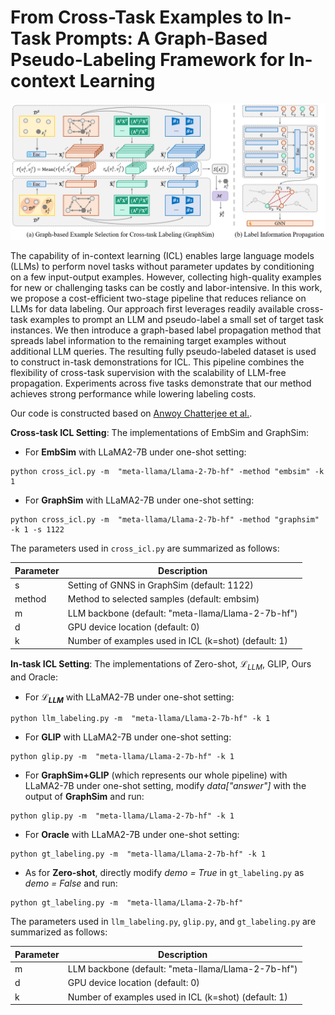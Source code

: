 # From Cross-Task Examples to In-Task Prompts: A Graph-Based Pseudo-Labeling Framework for In-context Learning

![image](framework.png)

The capability of in-context learning (ICL) enables large language models (LLMs) to perform novel tasks without parameter updates by conditioning on a few input-output examples. However, collecting high-quality examples for new or challenging tasks can be costly and labor-intensive. In this work, we propose a cost-efficient two-stage pipeline that reduces reliance on LLMs for data labeling. Our approach first leverages readily available cross-task examples to prompt an LLM and pseudo-label a small set of target task instances. We then introduce a graph-based label propagation method that spreads label information to the remaining target examples without additional LLM queries. The resulting fully pseudo-labeled dataset is used to construct in-task demonstrations for ICL. This pipeline combines the flexibility of cross-task supervision with the scalability of LLM-free propagation. Experiments across five tasks demonstrate that our method achieves strong performance while lowering labeling costs.

Our code is constructed based on [Anwoy Chatterjee et al.](https://github.com/C-anwoy/Cross-Task-ICL).


**Cross-task ICL Setting**: The implementations of EmbSim and GraphSim:

- For **EmbSim** with LLaMA2-7B under one-shot setting:
```
python cross_icl.py -m  "meta-llama/Llama-2-7b-hf" -method "embsim" -k 1 
```
- For **GraphSim** with LLaMA2-7B under one-shot setting:
```
python cross_icl.py -m  "meta-llama/Llama-2-7b-hf" -method "graphsim" -k 1 -s 1122
```

The parameters used in `cross_icl.py` are summarized as follows:

| Parameter | Description                                          |
|-----------|------------------------------------------------------|
| s         | Setting of GNNS in GraphSim (default: 1122)          |
| method    | Method to selected samples (default: embsim)         |
| m         | LLM backbone (default: "meta-llama/Llama-2-7b-hf")   |
| d         | GPU device location (default: 0)                     |
| k         | Number of examples used in ICL (k=shot) (default: 1) |



**In-task ICL Setting**: The implementations of Zero-shot, $\mathcal{L}_{LLM}$, GLIP, Ours and Oracle:

- For **$\mathcal{L}_{LLM}$** with LLaMA2-7B under one-shot setting:
```
python llm_labeling.py -m  "meta-llama/Llama-2-7b-hf" -k 1 
```
- For **GLIP** with LLaMA2-7B under one-shot setting:
```
python glip.py -m  "meta-llama/Llama-2-7b-hf" -k 1 
```
- For **GraphSim+GLIP** (which represents our whole pipeline) with LLaMA2-7B under one-shot setting, modify _data["answer"]_ with the output of **GraphSim** and run:
```
python glip.py -m  "meta-llama/Llama-2-7b-hf" -k 1 
```
- For **Oracle** with LLaMA2-7B under one-shot setting:
```
python gt_labeling.py -m  "meta-llama/Llama-2-7b-hf" -k 1 
```
- As for **Zero-shot**, directly modify _demo = True_ in `gt_labeling.py` as _demo = False_ and run:
```
python gt_labeling.py -m  "meta-llama/Llama-2-7b-hf" 
```
The parameters used in `llm_labeling.py`, `glip.py`, and `gt_labeling.py` are summarized as follows:

| Parameter | Description                                          |
|-----------|------------------------------------------------------|
| m         | LLM backbone (default: "meta-llama/Llama-2-7b-hf")   |
| d         | GPU device location (default: 0)                     |
| k         | Number of examples used in ICL (k=shot) (default: 1) |
